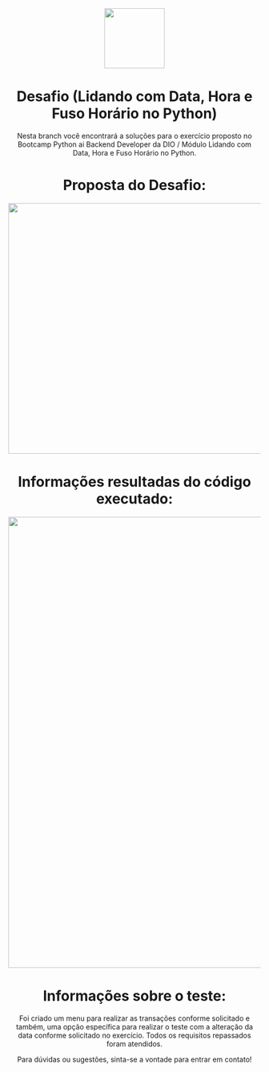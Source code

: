 <div align="center">
<a href="https://www.dio.me/"><img src="https://hermes.digitalinnovation.one/assets/diome/logo-full.svg" align="center" height="120" width="120" ></a> <br>

# Desafio (Lidando com Data, Hora e Fuso Horário no Python)
Nesta branch você encontrará a soluções para o exercício proposto no Bootcamp Python ai Backend Developer da DIO / Módulo Lidando com Data, Hora e Fuso Horário no Python.

# Proposta do Desafio:
<div align="center">
<img src="https://github.com/FelRFDev/PythonAIBackendDeveloper/assets/89205473/cb256e7e-72b1-47c3-80c4-712c0ea9c266" align="center" height="500" width="700" ></a> <br>
</div>

# Informações resultadas do código executado:
<div align="center">
<img src="https://github.com/FelRFDev/PythonAIBackendDeveloper/assets/89205473/6f5414a9-f62d-466f-81e0-2b494f9201c6" align="center" height="900" width="700" ></a> <br>
</div>

# Informações sobre o teste:
Foi criado um menu para realizar as transações conforme solicitado e também, uma opção específica para realizar o teste com a alteração da data
conforme solicitado no exercício. Todos os requisitos repassados foram atendidos.

Para dúvidas ou sugestões, sinta-se a vontade para entrar em contato!

